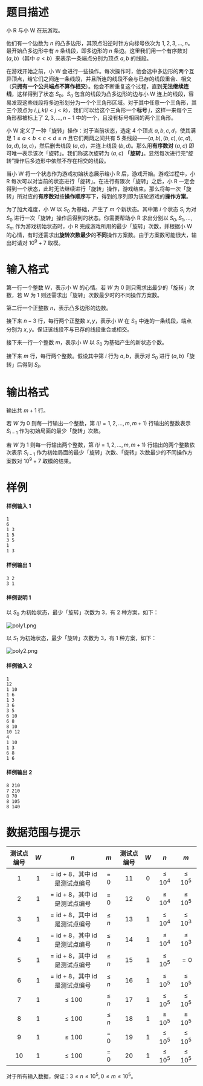 
# 题目描述

小 R 与小 W 在玩游戏。

他们有一个边数为 $n$ 的凸多边形，其顶点沿逆时针方向标号依次为 $1,2,3, \ldots , n$。最开始凸多边形中有 $n$ 条线段，即多边形的 $n$ 条边。这里我们用一个有序数对 $(a, b)$（其中 $a < b$）来表示一条端点分别为顶点 $a, b$ 的线段。

在游戏开始之前，小 W 会进行一些操作。每次操作时，他会选中多边形的两个互异顶点，给它们之间连一条线段，并且所连的线段不会与已存的线段重合、相交（**只拥有一个公共端点不算作相交**）。他会不断重复这个过程，直到**无法继续连线**，这样得到了状态 $S_0$。$S_0$ 包含的线段为凸多边形的边与小 W 连上的线段，容易发现这些线段将多边形划分为一个个三角形区域。对于其中任意一个三角形，其三个顶点为 $i,j,k(i < j < k)$，我们可以给这个三角形一个**标号** $j$，这样一来每个三角形都被标上了 $2,3, \ldots , n − 1$ 中的一个，且没有标号相同的两个三角形。

小 W 定义了一种「旋转」操作：对于当前状态，选定 $4$ 个顶点 $a,b,c,d$，使其满足 $1 ≤ a < b < c <d ≤ n$ 且它们两两之间共有 $5$ 条线段——$(a,b), (b,c), (c,d), (a,d), (a,c)$，然后删去线段 $(a,c)$，并连上线段 $(b,d)$。那么用**有序数对** $(a, c)$ 即可唯一表示该次「旋转」。我们称这次旋转为 $(a,c)$ **「旋转」**。显然每次进行完“旋转”操作后多边形中依然不存在相交的线段。

当小 W 将一个状态作为游戏初始状态展示给小 R 后，游戏开始。游戏过程中，小 R 每次可以对当前的状态进行「旋转」。在进行有限次「旋转」之后，小 R 一定会得到一个状态，此时无法继续进行「旋转」操作，游戏结束。那么将每一次「旋转」所对应的**有序数对**按**操作顺序**写下，得到的序列即为该轮游戏的**操作方案**。

为了加大难度，小 W 以 $S_0$ 为基础，产生了 $m$ 个新状态。其中第 $i$ 个状态 $S_i$ 为对 $S_0$ 进行一次「旋转」操作后得到的状态。你需要帮助小 R 求出分别以 $S_0, S_1, \ldots , S_m$ 作为游戏初始状态时，小 R 完成游戏所用的最少「旋转」次数，并根据小 W 的心情，有时还需求出**旋转次数最少**的**不同**操作方案数。由于方案数可能很大，输出时请对 $10^9+7$ 取模。

# 输入格式

第一行一个整数 $W$，表示小 W 的心情。若 $W$ 为 $0$ 则只需求出最少的「旋转」次数，若 $W$ 为 $1$ 则还需求出「旋转」次数最少时的不同操作方案数。

第二行一个正整数 $n$，表示凸多边形的边数。

接下来 $n - 3$ 行，每行两个正整数 $x, y$，表示小 W 在 $S_0$ 中连的一条线段，端点分别为 $x, y$。保证该线段不与已存的线段重合或相交。

接下来一行一个整数 $m$，表示小 W 以 $S_0$ 为基础产生的新状态个数。

接下来 $m$ 行，每行两个整数。假设其中第 $i$ 行为 $a, b$，表示对 $S_0$ 进行 $(a, b)$「旋转」后得到 $S_i$。

# 输出格式

输出共 $m + 1$ 行。

若 $W$ 为 $0$ 则每一行输出一个整数，第 $i(i = 1,2, \ldots , m, m + 1)$ 行输出的整数表示 $S_{i−1}$ 作为初始局面的最少「旋转」次数。

若 $W$ 为 $1$ 则每一行输出两个整数，第 $i(i = 1,2, \ldots , m, m + 1)$ 行输出的两个整数依次表示 $S_{i−1}$ 作为初始局面的最少「旋转」次数、「旋转」次数最少的不同操作方案数对 $10^9+7$ 取模的结果。

# 样例

#### 样例输入 1
```plain
1
6
1 3
1 5
3 5
1
1 3
```
#### 样例输出 1
```plain
3 2
3 1
```
#### 样例说明 1
以 $S_0$ 为初始状态，最少「旋转」次数为 $3$，有 $2$ 种方案，如下：

![poly1.png](/source/loj/3056/img/aHR0cHM6Ly9sb2otaW1nLnVweXVuLm1lbmNpLm1lbXNldDAuY24vMjAxOS8wNC8wNi81Y2E4N2MzZTViZmU0LnBuZw==.png)

以 $S_1$ 为初始状态，最少「旋转」次数为 $3$，有 $1$ 种方案，如下：

![poly2.png](/source/loj/3056/img/aHR0cHM6Ly9sb2otaW1nLnVweXVuLm1lbmNpLm1lbXNldDAuY24vMjAxOS8wNC8wNi81Y2E4N2MzZWVkNmUyLnBuZw==.png)

#### 样例输入 2
```plain
1
12
1 10
1 6
1 3
3 6
3 5
6 10
6 8
8 10
10 12
4
1 10
1 3
6 8
1 6
```
#### 样例输出 2
```plain
8 210
7 210
8 70
8 105
8 140
```

# 数据范围与提示

| 测试点编号 | $W$  |                      $n$                      |   $m$   | 测试点编号 | $W$  |    $n$     |    $m$     |
| :--------: | :--: | :-------------------------------------------: | :-----: | :--------: | :--: | :--------: | :--------: |
|    $1$     | $1$  | $=\text{id}+8$，其中 $\text{id}$ 是测试点编号 |  $=0$   |    $11$    | $0$  | $\le 10^4$ | $\le 10^5$ |
|    $2$     | $1$  | $=\text{id}+8$，其中 $\text{id}$ 是测试点编号 |  $=0$   |    $12$    | $0$  | $\le 10^4$ | $\le 10^5$ |
|    $3$     | $1$  | $=\text{id}+8$，其中 $\text{id}$ 是测试点编号 | $\le n$ |    $13$    | $1$  | $\le 10^4$ | $\le 10^3$ |
|    $4$     | $1$  | $=\text{id}+8$，其中 $\text{id}$ 是测试点编号 | $\le n$ |    $14$    | $1$  | $\le 10^4$ | $\le 10^3$ |
|    $5$     | $1$  | $=\text{id}+8$，其中 $\text{id}$ 是测试点编号 | $\le n$ |    $15$    | $1$  | $\le 10^5$ |    $=0$    |
|    $6$     | $1$  | $=\text{id}+8$，其中 $\text{id}$ 是测试点编号 | $\le n$ |    $16$    | $1$  | $\le 10^5$ | $\le 10^5$ |
|    $7$     | $1$  |                   $\le 100$                   | $\le n$ |    $17$    | $1$  | $\le 10^5$ | $\le 10^5$ |
|    $8$     | $1$  |                   $\le 100$                   | $\le n$ |    $18$    | $1$  | $\le 10^5$ | $\le 10^5$ |
|    $9$     | $1$  |                   $\le 100$                   |  $=0$   |    $19$    | $1$  | $\le 10^5$ | $\le 10^5$ |
|    $10$    | $1$  |                   $\le 100$                   |  $=0$   |    $20$    | $1$  | $\le 10^5$ | $\le 10^5$ |

对于所有输入数据，保证：$3\le n\le 10^5,0\le m\le 10^5$。

